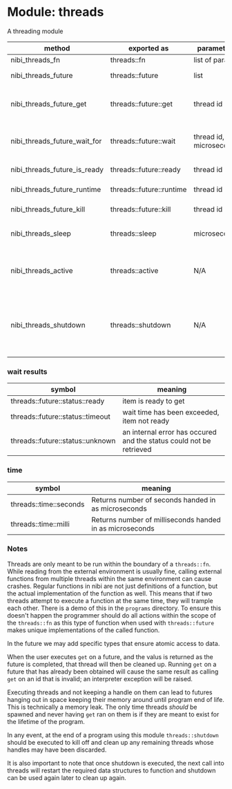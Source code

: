 # Module: threads

A threading module

| method  | exported as    | parameters | returns
|----     |----            |----        |----
| nibi_threads_fn | threads::fn | list of params | variable
| nibi_threads_future | threads::future | list | integer thread id
| nibi_threads_future_get | threads::future::get | thread id | resulting value, or nil if not ready
| nibi_threads_future_wait_for | threads::future::wait | thread id, microseconds | integer (ready, timeout, unknown)
| nibi_threads_future_is_ready | threads::future::ready | thread id | integer 1 = ready
| nibi_threads_future_runtime  | threads::future::runtime | thread id | get ms runtime
| nibi_threads_future_kill     | threads::future::kill | thread id | integer 1 = killed
| nibi_threads_sleep           | threads::sleep | microseconds | parameter in unmodified
| nibi_threads_active          | threads::active | N/A | number of active threads from module
| nibi_threads_shutdown        | threads::shutdown | N/A | 1 when complete. All running threads will be killed and cleaned.

### wait results

| symbol            | meaning
|----               |----
| threads::future::status::ready | item is ready to get
| threads::future::status::timeout | wait time has been exceeded, item not ready
| threads::future::status::unknown | an internal error has occured and the status could not be retrieved

### time

| symbol            | meaning
|----               |----
| threads::time::seconds | Returns number of seconds handed in as microseconds
| threads::time::milli   | Returns number of milliseconds handed in as microseconds

### Notes

Threads are only meant to be run within the boundary of a `threads::fn`. While
reading from the external environment is usually fine, calling external functions
from multiple threads within the same environment can cause crashes. Regular functions in
nibi are not just definitions of a function, but the actual implementation of the function as well.
This means that if two threads attempt to execute a function at the same time, they will trample
each other. There is a demo of this in the `programs` directory. To ensure this doesn't happen
the programmer should do all actions within the scope of the `threads::fn` as this type of function
when used with `threads::future` makes unique implementations of the called function. 

In the future we may add specific types that ensure atomic access to data.

When the user executes `get` on a future, and the valus is returned as the future is completed,
that thread will then be cleaned up. Running `get` on a future that has already been obtained
will cause the same result as calling `get` on an id that is invalid; an interpreter exception
will be raised.

Executing threads and not keeping a handle on them can lead to futures hanging out in space keeping their
memory around until program end of life. This is technically a memory leak. The only time threads
_should_ be spawned and never having `get` ran on them is if they are meant to exist for the lifetime of
the program.

In any event, at the end of a program using this module `threads::shutdown` should be executed to kill
off and clean up any remaining threads whose handles may have been discarded.

It is also important to note that once shutdown is executed, the next call into threads will restart the
required data structures to function and shutdown can be used again later to clean up again.
